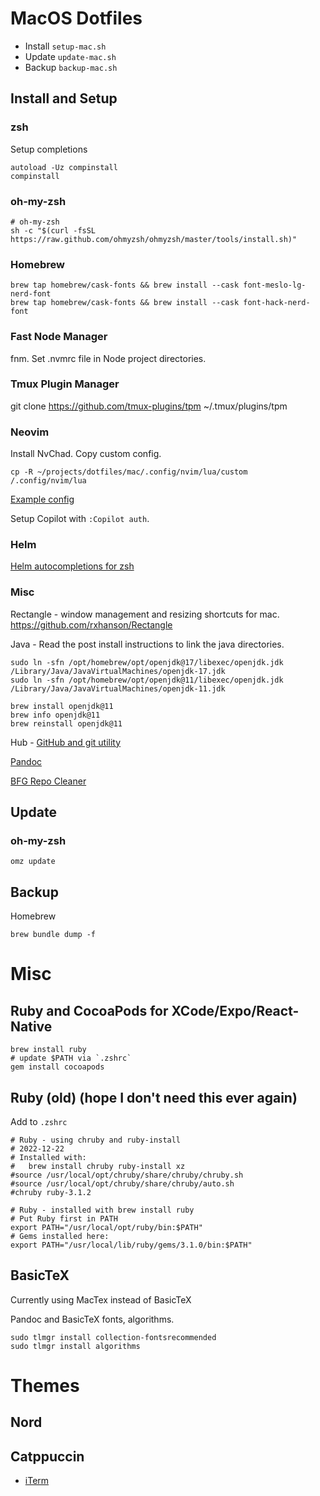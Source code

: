 # MacOS Dotfiles

- Install `setup-mac.sh`
- Update `update-mac.sh`
- Backup `backup-mac.sh`

## Install and Setup

### zsh

Setup completions
```
autoload -Uz compinstall
compinstall
```

### oh-my-zsh

```shell
# oh-my-zsh
sh -c "$(curl -fsSL https://raw.github.com/ohmyzsh/ohmyzsh/master/tools/install.sh)"
```

### Homebrew

```shell
brew tap homebrew/cask-fonts && brew install --cask font-meslo-lg-nerd-font
brew tap homebrew/cask-fonts && brew install --cask font-hack-nerd-font
```

### Fast Node Manager

fnm. Set .nvmrc file in Node project directories.

### Tmux Plugin Manager

git clone https://github.com/tmux-plugins/tpm ~/.tmux/plugins/tpm

### Neovim

Install NvChad.
Copy custom config.

`cp -R ~/projects/dotfiles/mac/.config/nvim/lua/custom /.config/nvim/lua`

[Example config](https://github.com/NvChad/example_config/tree/v2.0_featureful)

Setup Copilot with `:Copilot auth`.

### Helm

[Helm autocompletions for zsh](https://helm.sh/docs/helm/helm_completion_zsh/)
 
### Misc

Rectangle - window management and resizing shortcuts for mac. https://github.com/rxhanson/Rectangle

Java - Read the post install instructions to link the java directories.

```shell
sudo ln -sfn /opt/homebrew/opt/openjdk@17/libexec/openjdk.jdk /Library/Java/JavaVirtualMachines/openjdk-17.jdk
sudo ln -sfn /opt/homebrew/opt/openjdk@11/libexec/openjdk.jdk /Library/Java/JavaVirtualMachines/openjdk-11.jdk

brew install openjdk@11
brew info openjdk@11
brew reinstall openjdk@11
```

Hub - [GitHub and git utility](https://hub.github.com/)

[Pandoc](https://pandoc.org/installing.html#macos)

[BFG Repo Cleaner](https://rtyley.github.io/bfg-repo-cleaner/)

## Update

### oh-my-zsh

```shell
omz update
```

## Backup 

Homebrew

```shell
brew bundle dump -f 
```

# Misc

## Ruby and CocoaPods for XCode/Expo/React-Native

```
brew install ruby
# update $PATH via `.zshrc`
gem install cocoapods
```

## Ruby (old) (hope I don't need this ever again)

Add to `.zshrc`

```shell
# Ruby - using chruby and ruby-install
# 2022-12-22
# Installed with: 
# 	brew install chruby ruby-install xz
#source /usr/local/opt/chruby/share/chruby/chruby.sh
#source /usr/local/opt/chruby/share/chruby/auto.sh
#chruby ruby-3.1.2

# Ruby - installed with brew install ruby
# Put Ruby first in PATH
export PATH="/usr/local/opt/ruby/bin:$PATH"
# Gems installed here:
export PATH="/usr/local/lib/ruby/gems/3.1.0/bin:$PATH"
```

## BasicTeX

Currently using MacTex instead of BasicTeX

Pandoc and BasicTeX fonts, algorithms.
```shell
sudo tlmgr install collection-fontsrecommended
sudo tlmgr install algorithms
```

# Themes

## Nord

## Catppuccin

- [iTerm](https://github.com/catppuccin/iterm/tree/main/colors)
